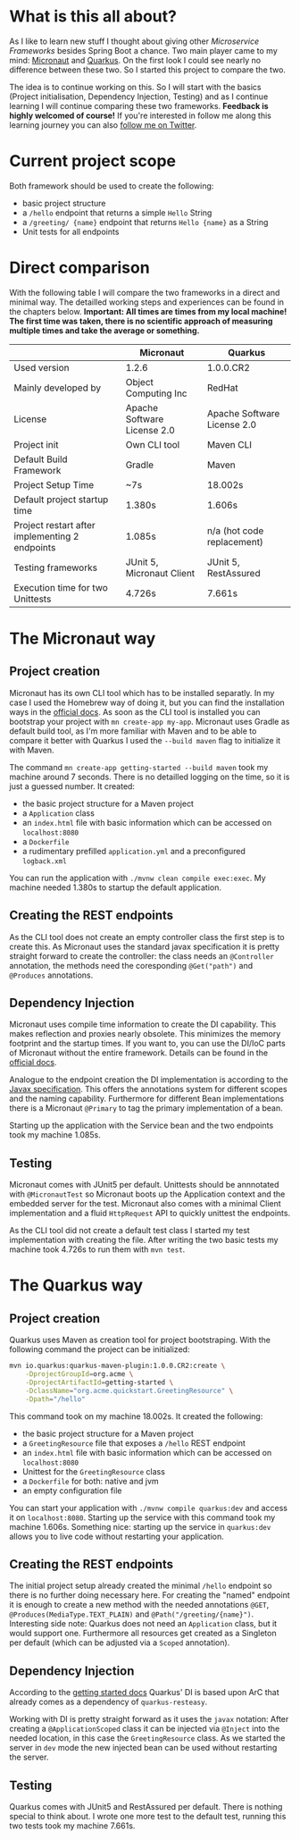# What is this all about?

As I like to learn new stuff I thought about giving other _Microservice Frameworks_ besides Spring Boot a chance. Two main player came to my mind: [Micronaut](https://www.micronaut.io) and [Quarkus](https://www.quarkus.io). On the first look I could see nearly no difference between these two. So I started this project to compare the two.

The idea is to continue working on this. So I will start with the basics (Project initialisation, Dependency Injection, Testing) and as I continue learning I will continue comparing these two frameworks. **Feedback is highly welcomed of course!** If you're interested in follow me along this learning journey you can also [follow me on Twitter](https://www.twitter.com/coding_max).

# Current project scope

Both framework should be used to create the following:

- basic project structure
- a `/hello` endpoint that returns a simple `Hello` String
- a `/greeting/ {name}` endpoint that returns `Hello {name}` as a String
- Unit tests for all endpoints

# Direct comparison

With the following table I will compare the two frameworks in a direct and minimal way. The detailled working steps and experiences can be found in the chapters below. **Important: All times are times from my local machine! The first time was taken, there is no scientific approach of measuring multiple times and take the average or something.**

|                                                | Micronaut                   | Quarkus                     |
| ---------------------------------------------- | --------------------------- | --------------------------- |
| Used version                                   | 1.2.6                       | 1.0.0.CR2                   |
| Mainly developed by                            | Object Computing Inc        | RedHat                      |
| License                                        | Apache Software License 2.0 | Apache Software License 2.0 |
| Project init                                   | Own CLI tool                | Maven CLI                   |
| Default Build Framework                        | Gradle                      | Maven                       |
| Project Setup Time                             | ~7s                         | 18.002s                     |
| Default project startup time                   | 1.380s                      | 1.606s                      |
| Project restart after implementing 2 endpoints | 1.085s                      | n/a (hot code replacement)  |
| Testing frameworks                             | JUnit 5, Micronaut Client   | JUnit 5, RestAssured        |
| Execution time for two Unittests               | 4.726s                      | 7.661s                      |

# The Micronaut way

## Project creation

Micronaut has its own CLI tool which has to be installed separatly. In my case I used the Homebrew way of doing it, but you can find the installation ways in the [official docs](https://docs.micronaut.io/snapshot/guide/index.html#cli). As soon as the CLI tool is installed you can bootstrap your project with `mn create-app my-app`. Micronaut uses Gradle as default build tool, as I'm more familiar with Maven and to be able to compare it better with Quarkus I used the `--build maven` flag to initialize it with Maven.

The command `mn create-app getting-started --build maven` took my machine around 7 seconds. There is no detailled logging on the time, so it is just a guessed number. It created:

- the basic project structure for a Maven project
- a `Application` class
- an `index.html` file with basic information which can be accessed on `localhost:8080`
- a `Dockerfile`
- a rudimentary prefilled `application.yml` and a preconfigured `logback.xml`

You can run the application with `./mvnw clean compile exec:exec`. My machine needed 1.380s to startup the default application.

## Creating the REST endpoints

As the CLI tool does not create an empty controller class the first step is to create this. As Micronaut uses the standard javax specification it is pretty straight forward to create the controller: the class needs an `@Controller` annotation, the methods need the coresponding `@Get("path")` and `@Produces` annotations.

## Dependency Injection

Micronaut uses compile time information to create the DI capability. This makes reflection and proxies nearly obsolete. This minimizes the memory footprint and the startup times. If you want to, you can use the DI/IoC parts of Micronaut without the entire framework. Details can be found in the [official docs](https://docs.micronaut.io/latest/guide/index.html#ioc).

Analogue to the endpoint creation the DI implementation is according to the [Javax specification](http://javax-inject.github.io/javax-inject/). This offers the annotations system for different scopes and the naming capability. Furthermore for different Bean implementations there is a Micronaut `@Primary` to tag the primary implementation of a bean.

Starting up the application with the Service bean and the two endpoints took my machine 1.085s.

## Testing

Micronaut comes with JUnit5 per default. Unittests should be annnotated with `@MicronautTest` so Micronaut boots up the Application context and the embedded server for the test. Micronaut also comes with a minimal Client implementation and a fluid `HttpRequest` API to quickly unittest the endpoints.

As the CLI tool did not create a default test class I started my test implementation with creating the file. After writing the two basic tests my machine took 4.726s to run them with `mvn test`.

# The Quarkus way

## Project creation

Quarkus uses Maven as creation tool for project bootstraping. With the following command the project can be initialized:

```bash
mvn io.quarkus:quarkus-maven-plugin:1.0.0.CR2:create \
    -DprojectGroupId=org.acme \
    -DprojectArtifactId=getting-started \
    -DclassName="org.acme.quickstart.GreetingResource" \
    -Dpath="/hello"
```

This command took on my machine 18.002s. It created the following:

- the basic project structure for a Maven project
- a `GreetingResource` file that exposes a `/hello` REST endpoint
- an `index.html` file with basic information which can be accessed on `localhost:8080`
- Unittest for the `GreetingResource` class
- a `Dockerfile` for both: native and jvm
- an empty configuration file

You can start your application with `./mvnw compile quarkus:dev` and access it on `localhost:8080`. Starting up the service with this command took my machine 1.606s. Something nice: starting up the service in `quarkus:dev` allows you to live code without restarting your application.

## Creating the REST endpoints

The initial project setup already created the minimal `/hello` endpoint so there is no further doing necessary here. For creating the "named" endpoint it is enough to create a new method with the needed annotations `@GET`, `@Produces(MediaType.TEXT_PLAIN)` and `@Path("/greeting/{name}")`. Interesting side note: Quarkus does not need an `Application` class, but it would support one. Furthermore all resources get created as a Singleton per default (which can be adjusted via a `Scoped` annotation).

## Dependency Injection

According to the [getting started docs](https://quarkus.io/guides/getting-started#using-injection) Quarkus' DI is based upon ArC that already comes as a dependency of `quarkus-resteasy`.

Working with DI is pretty straight forward as it uses the `javax` notation: After creating a `@ApplicationScoped` class it can be injected via `@Inject` into the needed location, in this case the `GreetingResource` class. As we started the server in `dev` mode the new injected bean can be used without restarting the server.

## Testing

Quarkus comes with JUnit5 and RestAssured per default. There is nothing special to think about. I wrote one more test to the default test, running this two tests took my machine 7.661s.
